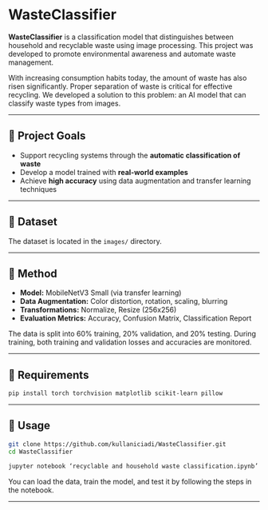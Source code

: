 # WasteClassifier

**WasteClassifier** is a classification model that distinguishes between household and recyclable waste using image processing. This project was developed to promote environmental awareness and automate waste management.

With increasing consumption habits today, the amount of waste has also risen significantly. Proper separation of waste is critical for effective recycling. We developed a solution to this problem: an AI model that can classify waste types from images.

---

## 🎯 Project Goals

- Support recycling systems through the **automatic classification of waste**  
- Develop a model trained with **real-world examples**  
- Achieve **high accuracy** using data augmentation and transfer learning techniques  

---

## 📁 Dataset

The dataset is located in the `images/` directory.

---

## 🧠 Method

- **Model:** MobileNetV3 Small (via transfer learning)  
- **Data Augmentation:** Color distortion, rotation, scaling, blurring  
- **Transformations:** Normalize, Resize (256x256)  
- **Evaluation Metrics:** Accuracy, Confusion Matrix, Classification Report  

The data is split into 60% training, 20% validation, and 20% testing. During training, both training and validation losses and accuracies are monitored.

---

## 🔧 Requirements

```bash
pip install torch torchvision matplotlib scikit-learn pillow
```

---

## 🚀 Usage

```bash
git clone https://github.com/kullaniciadi/WasteClassifier.git
cd WasteClassifier

jupyter notebook ‘recyclable and household waste classification.ipynb’
```

You can load the data, train the model, and test it by following the steps in the notebook.


---

